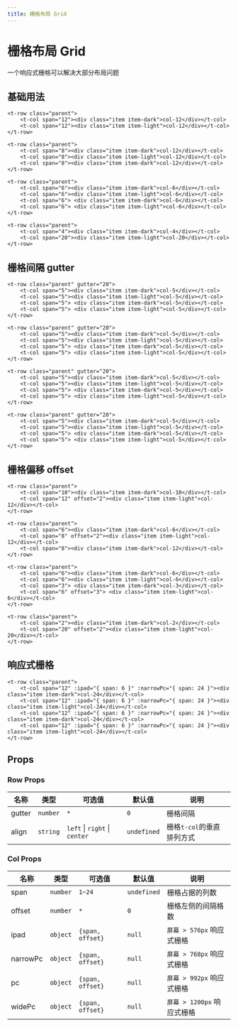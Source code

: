 ```yaml
---
title: 栅格布局 Grid
---
```

# 栅格布局 Grid

一个响应式栅格可以解决大部分布局问题


## 基础用法

<ClientOnly>
<Grid-demo/>
</ClientOnly>

```vue
<t-row class="parent">
    <t-col span="12"><div class="item item-dark">col-12</div></t-col>
    <t-col span="12"><div class="item item-light">col-12</div></t-col>
</t-row>

<t-row class="parent">
    <t-col span="8"><div class="item item-dark">col-12</div></t-col>
    <t-col span="8"><div class="item item-light">col-12</div></t-col>
    <t-col span="8"><div class="item item-dark">col-12</div></t-col>
</t-row>

<t-row class="parent">
    <t-col span="6"><div class="item item-dark">col-6</div></t-col>
    <t-col span="6"><div class="item item-light">col-6</div></t-col>
    <t-col span="6"> <div class="item item-dark">col-6</div></t-col>
    <t-col span="6"> <div class="item item-light">col-6</div></t-col>
</t-row>

<t-row class="parent">
    <t-col span="4"><div class="item item-dark">col-4</div></t-col>
    <t-col span="20"><div class="item item-light">col-20</div></t-col>
</t-row>
```


## 栅格间隔 gutter

<ClientOnly>
<Grid-demo-gutter/>
</ClientOnly>

```vue
<t-row class="parent" gutter="20">
    <t-col span="5"><div class="item item-dark">col-5</div></t-col>
    <t-col span="5"><div class="item item-light">col-5</div></t-col>
    <t-col span="5"> <div class="item item-dark">col-5</div></t-col>
    <t-col span="5"> <div class="item item-light">col-5</div></t-col>
</t-row>

<t-row class="parent" gutter="20">
    <t-col span="5"><div class="item item-dark">col-5</div></t-col>
    <t-col span="5"><div class="item item-light">col-5</div></t-col>
    <t-col span="5"> <div class="item item-dark">col-5</div></t-col>
    <t-col span="5"> <div class="item item-light">col-5</div></t-col>
</t-row>

<t-row class="parent" gutter="20">
    <t-col span="5"><div class="item item-dark">col-5</div></t-col>
    <t-col span="5"><div class="item item-light">col-5</div></t-col>
    <t-col span="5"> <div class="item item-dark">col-5</div></t-col>
    <t-col span="5"> <div class="item item-light">col-5</div></t-col>
</t-row>

<t-row class="parent" gutter="20">
    <t-col span="5"><div class="item item-dark">col-5</div></t-col>
    <t-col span="5"><div class="item item-light">col-5</div></t-col>
    <t-col span="5"> <div class="item item-dark">col-5</div></t-col>
    <t-col span="5"> <div class="item item-light">col-5</div></t-col>
</t-row>
```

## 栅格偏移 offset

<ClientOnly>
<Grid-demo-offset/>
</ClientOnly>

```vue
<t-row class="parent">
    <t-col span="10"><div class="item item-dark">col-10</div></t-col>
    <t-col span="12" offset="2"><div class="item item-light">col-12</div></t-col>
</t-row>

<t-row class="parent">
    <t-col span="6"><div class="item item-dark">col-6</div></t-col>
    <t-col span="8" offset="2"><div class="item item-light">col-12</div></t-col>
    <t-col span="8"><div class="item item-dark">col-12</div></t-col>
</t-row>

<t-row class="parent">
    <t-col span="6"><div class="item item-dark">col-6</div></t-col>
    <t-col span="6"><div class="item item-light">col-6</div></t-col>
    <t-col span="3"> <div class="item item-dark">col-3</div></t-col>
    <t-col span="6" offset="3"> <div class="item item-light">col-6</div></t-col>
</t-row>

<t-row class="parent">
    <t-col span="2"><div class="item item-dark">col-2</div></t-col>
    <t-col span="20" offset="2"><div class="item item-light">col-20</div></t-col>
</t-row>
```

## 响应式栅格

<ClientOnly>
<Grid-demo-response/>
</ClientOnly>

```vue
<t-row class="parent">
    <t-col span="12" :ipad="{ span: 6 }" :narrowPc="{ span: 24 }"><div class="item item-dark">col-24</div></t-col>
    <t-col span="12" :ipad="{ span: 6 }" :narrowPc="{ span: 24 }"><div class="item item-light">col-24</div></t-col>
    <t-col span="12" :ipad="{ span: 6 }" :narrowPc="{ span: 24 }"><div class="item item-dark">col-24</div></t-col>
    <t-col span="12" :ipad="{ span: 6 }" :narrowPc="{ span: 24 }"><div class="item item-light">col-24</div></t-col>
</t-row>
```

## Props

### Row Props

| 名称 | 类型 | 可选值 | 默认值 | 说明 |
| --- | --- | ---| --- | --- |
| gutter |  `number`  | `*`| `0`  | 	栅格间隔 |
| align |  `string`  |`left` \| `right` \| `center` | `undefined`  | 栅格`t-col`的垂直排列方式 |

### Col Props

| 名称 | 类型 | 可选值 |默认值 | 说明 |
| --- | --- | --- | --- | --- |
| span |  `number`  |`1~24` |`undefined`  | 栅格占据的列数 |
| offset | `number`| `*` |`0` | 栅格左侧的间隔格数 |
| ipad | `object`| `{span, offset}` |`null` | `屏幕 > 576px` 响应式栅格 |
| narrowPc | `object`| `{span, offset}` |`null` | `屏幕 > 768px` 响应式栅格 |
| pc | `object`| `{span, offset}` |`null` | `屏幕 > 992px` 响应式栅格 |
| widePc | `object`| `{span, offset}` |`null` | `屏幕 > 1200px` 响应式栅格 |